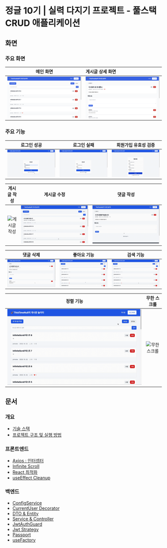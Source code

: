 # 정글 10기 | 실력 다지기 프로젝트 - 풀스택 CRUD 애플리케이션

## 화면

### 주요 화면

| **메인 화면** | **게시글 상세 화면** |
|:---:|:---|
| ![메인 화면](./assets/img/main.png) | ![게시글 상세](./assets/img/post-detail.png) |

### 주요 기능

| **로그인 성공** | **로그인 실패** | **회원가입 유효성 검증** |
|:---:|:---:|:---:|
| ![로그인 성공](./assets/gif/login-success.gif) | ![로그인 실패](./assets/gif/login-fail.gif) | ![회원가입 실패](./assets/gif/register-fail.gif) |

| **게시글 작성** | **게시글 수정** | **댓글 작성** |
|:---:|:---:|:---:|
| ![게시글 작성](./assets/gif/new-post.gif) | ![게시글 수정](./assets/gif/update-post.gif) | ![댓글 작성](./assets/gif/new-comment.gif) |

| **댓글 삭제** | **좋아요 기능** | **검색 기능** |
|:---:|:---:|:---:|
| ![댓글 삭제](./assets/gif/delete-comment.gif) | ![좋아요](./assets/gif/like.gif) | ![검색](./assets/gif/search.gif) |

| **정렬 기능** | **무한 스크롤** |
|:---:|:---:|
| ![정렬](./assets/gif/sort.gif) | ![무한 스크롤](./assets/gif/infinite-scroll.gif) |

## 문서

### 개요
- [기술 스택](./docs/stack.md)
- [프로젝트 구조 및 실행 방법](./docs/about-project.md)

### 프론트엔드
- [Axios : 인터셉터](./docs/frontend/axios-interceptor.md)
- [Infinite Scroll](./docs/frontend/infinite-scroll.md)
- [React 최적화](./docs/frontend/react-optimization.md)
- [useEffect Cleanup](./docs/frontend/useEffect-cleanup.md)

### 백엔드
- [ConfigService](./docs/backend/config-service.md)
- [CurrentUser Decorator](./docs/backend/current-user-decorator.md)
- [DTO & Entity](./docs/backend/dto-and-entity.md)
- [Service & Controller](./docs/backend/service-and-controller.md)
- [JwtAuthGuard](./docs/backend/jwt-auth-guard.md)
- [Jwt Strategy](./docs/backend/jwt.strategy.md)
- [Passport](./docs/backend/passport.md)
- [useFactory](./docs/backend/use-factory.md)